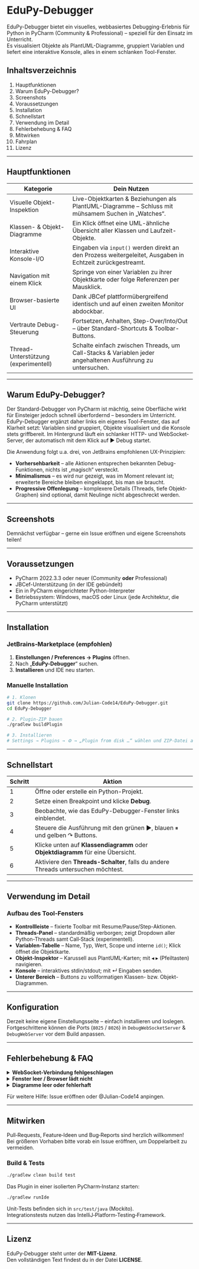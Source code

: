 # EduPy-Debugger

<!-- Plugin description -->
EduPy-Debugger bietet ein visuelles, webbasiertes Debugging-Erlebnis
für Python in PyCharm (Community & Professional) – speziell für den
Einsatz im Unterricht.  
Es visualisiert Objekte als PlantUML-Diagramme, gruppiert Variablen
und liefert eine interaktive Konsole, alles in einem schlanken
Tool-Fenster.
<!-- Plugin description end -->

<!--
![Build](https://github.com/Julian-Code14/EduPy-Debugger/workflows/Build/badge.svg)
[![Version](https://img.shields.io/jetbrains/plugin/v/PLUGIN_ID.svg)](https://plugins.jetbrains.com/plugin/PLUGIN_ID)
[![Downloads](https://img.shields.io/jetbrains/plugin/d/PLUGIN_ID.svg)](https://plugins.jetbrains.com/plugin/PLUGIN_ID)
-->

## Inhaltsverzeichnis
1. Hauptfunktionen
2. Warum EduPy-Debugger?
3. Screenshots
4. Voraussetzungen
5. Installation
6. Schnellstart
7. Verwendung im Detail
8. Fehlerbehebung & FAQ
9. Mitwirken
10. Fahrplan
11. Lizenz

---

## Hauptfunktionen

| Kategorie                            | Dein Nutzen |
|--------------------------------------|-------------|
| Visuelle Objekt-Inspektion           | Live-Objektkarten & Beziehungen als PlantUML-Diagramme – Schluss mit mühsamem Suchen in „Watches“. |
| Klassen- & Objekt-Diagramme          | Ein Klick öffnet eine UML-ähnliche Übersicht aller Klassen und Laufzeit-Objekte. |
| Interaktive Konsole-I/O              | Eingaben via `input()` werden direkt an den Prozess weitergeleitet, Ausgaben in Echtzeit zurückgestreamt. |
| Navigation mit einem Klick           | Springe von einer Variablen zu ihrer Objektkarte oder folge Referenzen per Mausklick. |
| Browser-basierte UI                  | Dank JBCef plattformübergreifend identisch und auf einen zweiten Monitor abdockbar. |
| Vertraute Debug-Steuerung            | Fortsetzen, Anhalten, Step-Over/Into/Out – über Standard-Shortcuts & Toolbar-Buttons. |
| Thread-Unterstützung (experimentell) | Schalte einfach zwischen Threads, um Call-Stacks & Variablen jeder angehaltenen Ausführung zu untersuchen. |

---

## Warum EduPy-Debugger?

Der Standard-Debugger von PyCharm ist mächtig, seine Oberfläche wirkt für Einsteiger jedoch schnell überfordernd – besonders im Unterricht.  
EduPy-Debugger ergänzt daher links ein eigenes Tool-Fenster, das auf Klarheit setzt: Variablen sind gruppiert, Objekte visualisiert und die Konsole stets griffbereit. Im Hintergrund läuft ein schlanker HTTP- und WebSocket-Server, der automatisch mit dem Klick auf ▶ Debug startet.

Die Anwendung folgt u.a. drei, von JetBrains empfohlenen UX-Prinzipien:

- **Vorhersehbarkeit** – alle Aktionen entsprechen bekannten Debug-Funktionen, nichts ist „magisch“ versteckt.
- **Minimalismus** – es wird nur gezeigt, was im Moment relevant ist; erweiterte Bereiche bleiben eingeklappt, bis man sie braucht.
- **Progressive Offenlegung** – komplexere Details (Threads, tiefe Objekt-Graphen) sind optional, damit Neulinge nicht abgeschreckt werden.

---

## Screenshots

Demnächst verfügbar – gerne ein Issue eröffnen und eigene Screenshots teilen!

---

## Voraussetzungen

- PyCharm 2022.3.3 oder neuer (Community **oder** Professional)
- JBCef-Unterstützung (in der IDE gebündelt)
- Ein in PyCharm eingerichteter Python-Interpreter
- Betriebssystem: Windows, macOS oder Linux (jede Architektur, die PyCharm unterstützt)

---

## Installation

### JetBrains‑Marketplace (empfohlen)

1. **Einstellungen / Preferences → Plugins** öffnen.
2. Nach „**EduPy-Debugger**“ suchen.
3. **Installieren** und IDE neu starten.

### Manuelle Installation

```bash
# 1. Klonen
git clone https://github.com/Julian-Code14/EduPy-Debugger.git
cd EduPy-Debugger

# 2. Plugin-ZIP bauen
./gradlew buildPlugin

# 3. Installieren
# Settings → Plugins → ⚙ → „Plugin from disk …“ wählen und ZIP-Datei auswählen
```

---

## Schnellstart

| Schritt | Aktion                                                                            |
|---------|-----------------------------------------------------------------------------------|
| 1 | Öffne oder erstelle ein Python-Projekt.                                           |
| 2 | Setze einen Breakpoint und klicke **Debug**.                                      |
| 3 | Beobachte, wie das EduPy-Debugger-Fenster links einblendet.                       |
| 4 | Steuere die Ausführung mit den grünen ▶, blauen ⏸ und gelben ↷ Buttons.           |
| 5 | Klicke unten auf **Klassendiagramm** oder **Objektdiagramm** für eine Übersicht.  |
| 6 | Aktiviere den **Threads-Schalter**, falls du andere Threads untersuchen möchtest. |

---

## Verwendung im Detail

### Aufbau des Tool-Fensters

- **Kontrollleiste** – fixierte Toolbar mit Resume/Pause/Step-Aktionen.
- **Threads-Panel** – standardmäßig verborgen; zeigt Dropdown aller Python-Threads samt Call‑Stack (experimentell).
- **Variablen-Tabelle** – Name, Typ, Wert, Scope und interne `id()`; Klick öffnet die Objektkarte.
- **Objekt-Inspektor** – Karussell aus PlantUML-Karten; mit ◂ ▸ (Pfeiltasten) navigieren.
- **Konsole** – interaktives stdin/stdout; mit ↵ Eingaben senden.
- **Unterer Bereich** – Buttons zu vollformatigen Klassen- bzw. Objekt-Diagrammen.

---

## Konfiguration

Derzeit keine eigene Einstellungsseite – einfach installieren und loslegen.  
Fortgeschrittene können die Ports (`8025` / `8026`) in `DebugWebSocketServer` & `DebugWebServer` vor dem Build anpassen.

---

## Fehlerbehebung & FAQ

<details>
<summary><strong>WebSocket-Verbindung fehlgeschlagen</strong></summary>

- Firewall prüfen: Ports **8025** und **8026** müssen frei sein.
- Sicherstellen, dass das EduPy-Debugger-Fenster offen ist; die Server starten erst bei Debug-Beginn.
</details>

<details>
<summary><strong>Fenster leer / Browser lädt nicht</strong></summary>

- In ressourcenarmen Umgebungen könnte JBCef deaktiviert sein – prüfen unter *Registry → ide.browser.jcef.enabled*.
</details>

<details>
<summary><strong>Diagramme leer oder fehlerhaft</strong></summary>

- Vergewissere dich, dass die PlantUML‑JAR (`plantuml-1.2025.x.jar`) im Verzeichnis **plugins/** liegt.
</details>

Für weitere Hilfe: Issue eröffnen oder @Julian-Code14 anpingen.

---

## Mitwirken

Pull‑Requests, Feature‑Ideen und Bug‑Reports sind herzlich willkommen!  
Bei größeren Vorhaben bitte vorab ein Issue eröffnen, um Doppelarbeit zu vermeiden.

### Build & Tests

```bash
./gradlew clean build test
```

Das Plugin in einer isolierten PyCharm‑Instanz starten:

```bash
./gradlew runIde
```

Unit‑Tests befinden sich in `src/test/java` (Mockito).  
Integrationstests nutzen das IntelliJ‑Platform‑Testing‑Framework.

---

## Lizenz

EduPy‑Debugger steht unter der **MIT-Lizenz**.  
Den vollständigen Text findest du in der Datei **LICENSE**.

